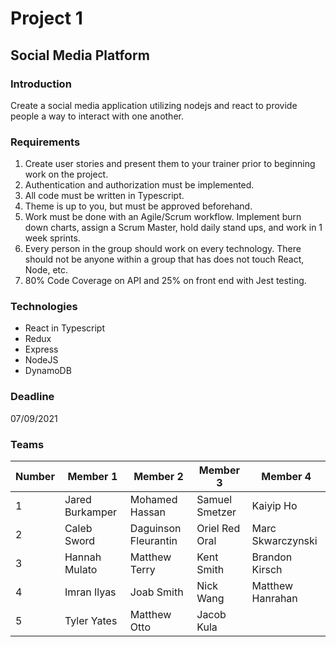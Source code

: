# Project 1

## Social Media Platform

### Introduction
Create a social media application utilizing nodejs and react to provide people a way to interact with one another. 

### Requirements
1. Create user stories and present them to your trainer prior to beginning work on the project.
2. Authentication and authorization must be implemented.
3. All code must be written in Typescript.
4. Theme is up to you, but must be approved beforehand.
5. Work must be done with an Agile/Scrum workflow. Implement burn down charts, assign a Scrum Master, hold daily stand ups, and work in 1 week sprints.
6. Every person in the group should work on every technology. There should not be anyone within a group that has does not touch React, Node, etc.
7. 80% Code Coverage on API and 25% on front end with Jest testing.

### Technologies
 - React in Typescript
 - Redux
 - Express
 - NodeJS
 - DynamoDB

### Deadline
07/09/2021

### Teams
| Number | Member 1 | Member 2 | Member 3 | Member 4 |
| ------ | -------- | -------- | -------- | -------- |
| 1 | Jared Burkamper | Mohamed Hassan | Samuel Smetzer | Kaiyip Ho |
| 2 | Caleb Sword | Daguinson Fleurantin | Oriel Red Oral | Marc Skwarczynski |
| 3 | Hannah Mulato | Matthew Terry | Kent Smith | Brandon Kirsch |
| 4 | Imran Ilyas | Joab Smith | Nick Wang |Matthew Hanrahan
| 5 | Tyler Yates | Matthew Otto | Jacob Kula